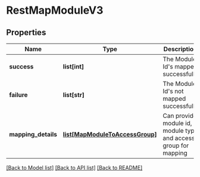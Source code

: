 # RestMapModuleV3

## Properties
Name | Type | Description | Notes
------------ | ------------- | ------------- | -------------
**success** | **list[int]** | The Module Id&#x27;s mapped successfully | [optional] 
**failure** | **list[str]** | The Module Id&#x27;s not mapped successfully | [optional] 
**mapping_details** | [**list[MapModuleToAccessGroup]**](MapModuleToAccessGroup.md) | Can provide module id, module type and access group for mapping | 

[[Back to Model list]](../README.md#documentation-for-models) [[Back to API list]](../README.md#documentation-for-api-endpoints) [[Back to README]](../README.md)

